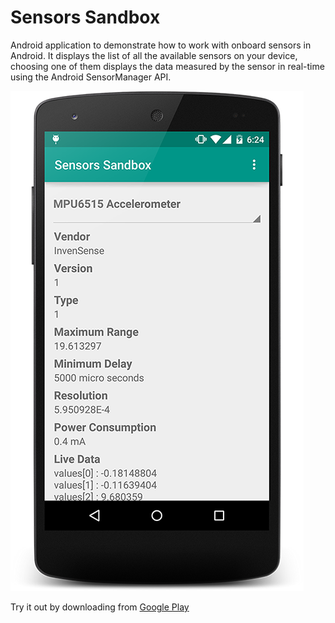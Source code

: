 Sensors Sandbox
==============

Android application to demonstrate how to work with onboard sensors in Android. It displays the list of all the available sensors on your device, choosing one of them displays the data measured by the sensor in real-time using the Android SensorManager API.

![Alt text](/screenshot.png)

Try it out by downloading from [Google Play](https://play.google.com/store/apps/details?id=com.mustafaali.sensorssandbox)
